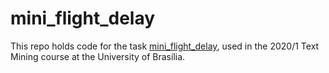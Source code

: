 # mini_flight_delay

This repo holds code for the task <a href="https://www.kaggle.com/rainversion3/mini-flight-delay-prediction">mini_flight_delay</a>, used in the 2020/1 Text Mining course at the University of Brasília.